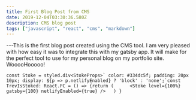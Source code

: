 ```yaml
---
title: First Blog Post from CMS
date: 2019-12-04T03:30:36.580Z
description: CMS blog post
tags: ["javascript", "react", "cms", "markdown"]
---
```


---This is the first blog post created using the CMS tool. I am very pleased with how easy it was to integrate this with my gatsby app. It will make for the perfect tool to use for my personal blog on my portfolio site. WooooHooooo!

```
const Stoke = styled.div<StokeProps>` color: #334dc5f; padding: 20px 10px; display: ${p => p.netlifyEnabled} ? 'block' : 'none';`const TrevIsStoked: React.FC = () => {return (      <Stoke level={100%} gatsby={100} netlifyEnabled={true} />   ) }
```
